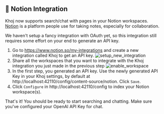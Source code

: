 ## 📜 Notion Integration

Khoj now supports search/chat with pages in your Notion workspaces. [Notion](notion.so/) is a platform people use for taking notes, especially for collaboration.

We haven't setup a fancy integration with OAuth yet, so this integration still requires some effort on your end to generate an API key.

1. Go to https://www.notion.so/my-integrations and create a new integration called Khoj to get an API key.
![setup_new_integration](https://github.com/khoj-ai/khoj/assets/65192171/b056e057-d4dc-47dc-aad3-57b59a22c68b)
3. Share all the workspaces that you want to integrate with the Khoj integration you just made in the previous step
![enable_workspace](https://github.com/khoj-ai/khoj/assets/65192171/98290303-b5b8-4cb0-b32c-f68c6923a3d0)
4. In the first step, you generated an API key. Use the newly generated API Key in your Khoj settings, by default at http://localhost:42110/config/content-source/notion. Click `Save`.
5. Click `Configure` in http://localhost:42110/config to index your Notion workspace(s).

That's it! You should be ready to start searching and chatting. Make sure you've configured your OpenAI API Key for chat.
